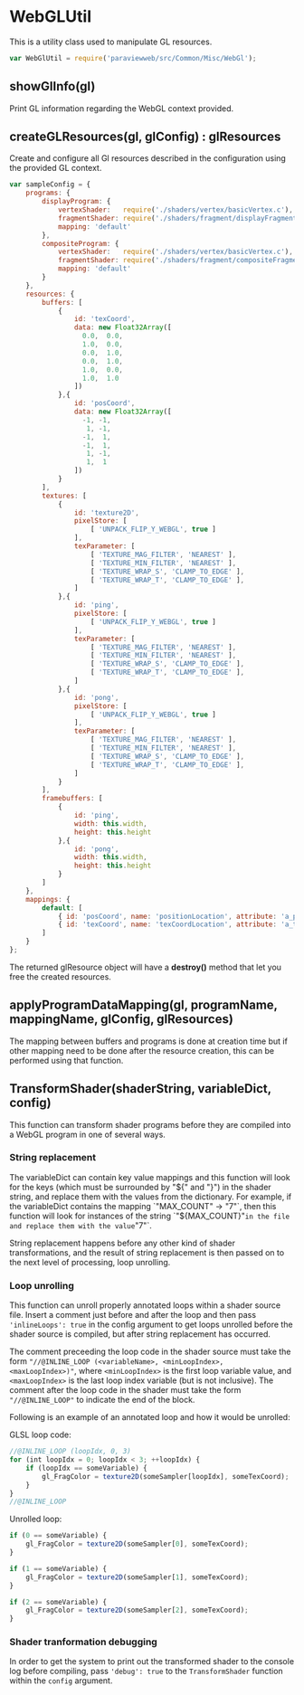 # WebGLUtil

This is a utility class used to manipulate GL resources.

```js
var WebGlUtil = require('paraviewweb/src/Common/Misc/WebGl');
```

## showGlInfo(gl)

Print GL information regarding the WebGL context provided.

## createGLResources(gl, glConfig) : glResources

Create and configure all Gl resources described in the configuration using the
provided GL context.

```js
var sampleConfig = {
    programs: {
        displayProgram: {
            vertexShader:   require('./shaders/vertex/basicVertex.c'),
            fragmentShader: require('./shaders/fragment/displayFragment.c'),
            mapping: 'default'
        },
        compositeProgram: {
            vertexShader:   require('./shaders/vertex/basicVertex.c'),
            fragmentShader: require('./shaders/fragment/compositeFragment.c'),
            mapping: 'default'
        }
    },
    resources: {
        buffers: [
            {
                id: 'texCoord',
                data: new Float32Array([
                  0.0,  0.0,
                  1.0,  0.0,
                  0.0,  1.0,
                  0.0,  1.0,
                  1.0,  0.0,
                  1.0,  1.0
                ])
            },{
                id: 'posCoord',
                data: new Float32Array([
                  -1, -1,
                   1, -1,
                  -1,  1,
                  -1,  1,
                   1, -1,
                   1,  1
                ])
            }
        ],
        textures: [
            {
                id: 'texture2D',
                pixelStore: [
                    [ 'UNPACK_FLIP_Y_WEBGL', true ]
                ],
                texParameter: [
                    [ 'TEXTURE_MAG_FILTER', 'NEAREST' ],
                    [ 'TEXTURE_MIN_FILTER', 'NEAREST' ],
                    [ 'TEXTURE_WRAP_S', 'CLAMP_TO_EDGE' ],
                    [ 'TEXTURE_WRAP_T', 'CLAMP_TO_EDGE' ],
                ]
            },{
                id: 'ping',
                pixelStore: [
                    [ 'UNPACK_FLIP_Y_WEBGL', true ]
                ],
                texParameter: [
                    [ 'TEXTURE_MAG_FILTER', 'NEAREST' ],
                    [ 'TEXTURE_MIN_FILTER', 'NEAREST' ],
                    [ 'TEXTURE_WRAP_S', 'CLAMP_TO_EDGE' ],
                    [ 'TEXTURE_WRAP_T', 'CLAMP_TO_EDGE' ],
                ]
            },{
                id: 'pong',
                pixelStore: [
                    [ 'UNPACK_FLIP_Y_WEBGL', true ]
                ],
                texParameter: [
                    [ 'TEXTURE_MAG_FILTER', 'NEAREST' ],
                    [ 'TEXTURE_MIN_FILTER', 'NEAREST' ],
                    [ 'TEXTURE_WRAP_S', 'CLAMP_TO_EDGE' ],
                    [ 'TEXTURE_WRAP_T', 'CLAMP_TO_EDGE' ],
                ]
            }
        ],
        framebuffers: [
            {
                id: 'ping',
                width: this.width,
                height: this.height
            },{
                id: 'pong',
                width: this.width,
                height: this.height
            }
        ]
    },
    mappings: {
        default: [
            { id: 'posCoord', name: 'positionLocation', attribute: 'a_position', format: [ 2, this.gl.FLOAT, false, 0, 0 ] },
            { id: 'texCoord', name: 'texCoordLocation', attribute: 'a_texCoord', format: [ 2, this.gl.FLOAT, false, 0, 0 ] }
        ]
    }
};
```

The returned glResource object will have a __destroy()__ method that let you
free the created resources.

## applyProgramDataMapping(gl, programName, mappingName, glConfig, glResources)

The mapping between buffers and programs is done at creation time but if other
mapping need to be done after the resource creation, this can be performed using
that function.

## TransformShader(shaderString, variableDict, config)

This function can transform shader programs before they are compiled into
a WebGL program in one of several ways.

### String replacement

The variableDict can contain key value mappings and this function will look
for the keys (which must be surrounded by "${" and "}") in the shader string,
and replace them with the values from the dictionary.  For example, if the
variableDict contains the mapping `"MAX_COUNT" -> "7"`, then this function will
look for instances of the string `"${MAX_COUNT}"` in the file and replace them
with the value `"7"`.

String replacement happens before any other kind of shader transformations,
and the result of string replacement is then passed on to the next level of
processing, loop unrolling.

### Loop unrolling

This function can unroll properly annotated loops within a shader source file.
Insert a comment just before and after the loop and then pass
`'inlineLoops': true` in the config argument to get loops unrolled before the
shader source is compiled, but after string replacement has occurred.

The comment preceeding the loop code in the shader source must take the form
`"//@INLINE_LOOP (<variableName>, <minLoopIndex>, <maxLoopIndex>)"`,
where `<minLoopIndex>` is the first loop variable value, and `<maxLoopIndex>`
is the last loop index variable (but is not inclusive).  The comment after
the loop code in the shader must take the form `"//@INLINE_LOOP"` to indicate
the end of the block.

Following is an example of an annotated loop and how it would be unrolled:

GLSL loop code:

```js
//@INLINE_LOOP (loopIdx, 0, 3)
for (int loopIdx = 0; loopIdx < 3; ++loopIdx) {
    if (loopIdx == someVariable) {
        gl_FragColor = texture2D(someSampler[loopIdx], someTexCoord);
    }
}
//@INLINE_LOOP
```

Unrolled loop:

```js
if (0 == someVariable) {
    gl_FragColor = texture2D(someSampler[0], someTexCoord);
}

if (1 == someVariable) {
    gl_FragColor = texture2D(someSampler[1], someTexCoord);
}

if (2 == someVariable) {
    gl_FragColor = texture2D(someSampler[2], someTexCoord);
}
```

### Shader tranformation debugging

In order to get the system to print out the transformed shader to the console
log before compiling, pass `'debug': true` to the `TransformShader` function
within the `config` argument.
